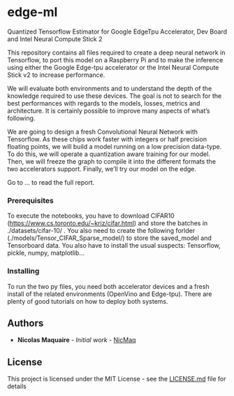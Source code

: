 # edge-ml
Quantized Tensorflow Estimator for Google EdgeTpu Accelerator, Dev Board and Intel Neural Compute Stick 2

This repository contains all files required to create a deep neural network in Tensorflow, to port this model on a Raspberry Pi and to make the inference using either the Google Edge-tpu accelerator or the Intel Neural Compute Stick v2 to increase performance. 

We will evaluate both environments and to understand the depth of the knowledge required to use these devices. The goal is not to search for the best performances with regards to the models, losses, metrics and architecture. It is certainly possible to improve many aspects of what’s following. 

We are going to design a fresh Convolutional Neural Network with Tensorflow. As these chips work faster with integers or half precision floating points, we will build a model running on a low precision data-type. To do this, we will operate a quantization aware training for our model. Then, we will freeze the graph to compile it into the different formats the two accelerators support. Finally, we’ll try our model on the edge.

Go to ... to read the full report.


### Prerequisites
To execute the notebooks, you have to download CIFAR10 (https://www.cs.toronto.edu/~kriz/cifar.html) and store the batches in ./datasets/cifar-10/ . You also need to create the following forlder (./models/Tensor_CIFAR_Sparse_model/) to store the saved_model and Tensorboard data. You also have to install the usual suspects: Tensorflow, pickle, numpy, matplotlib...

### Installing
To run the two py files, you need both accelerator devices and a fresh install of the related environments (OpenVino and Edge-tpu). There are plenty of good tutorials on how to deploy both systems.

## Authors

* **Nicolas Maquaire** - *Initial work* - [NicMaq](https://github.com/NicMaq/edge-ml)

## License

This project is licensed under the MIT License - see the [LICENSE.md](LICENSE.md) file for details
